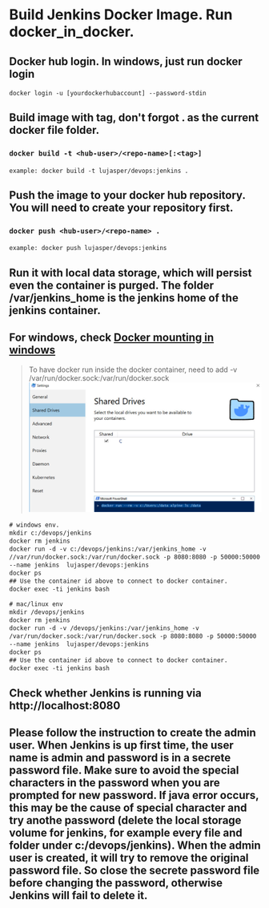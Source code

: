 # Build Jenkins Docker Image. Run docker_in_docker.
## Docker hub login. In windows, just run docker login
```
docker login -u [yourdockerhubaccount] --password-stdin
```
## Build image with tag, don't forgot . as the current docker file folder.  
### `docker build -t <hub-user>/<repo-name>[:<tag>]`
```
example: docker build -t lujasper/devops:jenkins .  
```
## Push the image to your docker hub repository. You will need to create your repository first. 
### `docker push <hub-user>/<repo-name> .`
```
example: docker push lujasper/devops:jenkins 
```
## Run it with local data storage, which will persist even the container is purged. The folder /var/jenkins_home is the jenkins home of the jenkins container.
## For windows, check [Docker mounting in windows](https://rominirani.com/docker-on-windows-mounting-host-directories-d96f3f056a2c)
> To have docker run inside the docker container, need to add -v /var/run/docker.sock:/var/run/docker.sock
![Alt text](./images/dockersettings.jpg?raw=true "Docker Settings")
```
# windows env. 
mkdir c:/devops/jenkins
docker rm jenkins
docker run -d -v c:/devops/jenkins:/var/jenkins_home -v //var/run/docker.sock:/var/run/docker.sock -p 8080:8080 -p 50000:50000 --name jenkins  lujasper/devops:jenkins   
docker ps
## Use the container id above to connect to docker container.
docker exec -ti jenkins bash
```
```
# mac/linux env
mkdir /devops/jenkins
docker rm jenkins
docker run -d -v /devops/jenkins:/var/jenkins_home -v /var/run/docker.sock:/var/run/docker.sock -p 8080:8080 -p 50000:50000 --name jenkins  lujasper/devops:jenkins   
docker ps
## Use the container id above to connect to docker container.
docker exec -ti jenkins bash
```
## Check whether Jenkins is running via http://localhost:8080
## Please follow the instruction to create the admin user. When Jenkins is up first time, the user name is admin and password is in a secrete password file. Make sure to avoid the special characters in the password when you are prompted for new password. If java error occurs, this may be the cause of special character and try anothe password (delete the local storage volume for jenkins, for example every file and folder under c:/devops/jenkins). When the admin user is created, it will try to remove the original password file. So close the secrete password file before changing the password, otherwise Jenkins will fail to delete it. 
